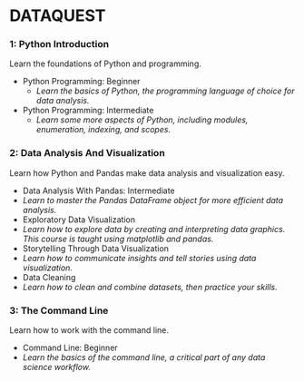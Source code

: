 # DATAQUEST

### 1: Python Introduction 
Learn the foundations of Python and programming.
* Python Programming: Beginner
  * _Learn the basics of Python, the programming language of choice for data analysis._
* Python Programming: Intermediate
  * _Learn some more aspects of Python, including modules, enumeration, indexing, and scopes._

### 2: Data Analysis And Visualization 
Learn how Python and Pandas make data analysis and visualization easy.
* Data Analysis With Pandas: Intermediate
 * _Learn to master the Pandas DataFrame object for more efficient data analysis._
* Exploratory Data Visualization
 * _Learn how to explore data by creating and interpreting data graphics. This course is taught using matplotlib and pandas._
* Storytelling Through Data Visualization
 * _Learn how to communicate insights and tell stories using data visualization._
* Data Cleaning
 * _Learn how to clean and combine datasets, then practice your skills._

### 3: The Command Line 
Learn how to work with the command line.

* Command Line: Beginner
 * _Learn the basics of the command line, a critical part of any data science workflow._
